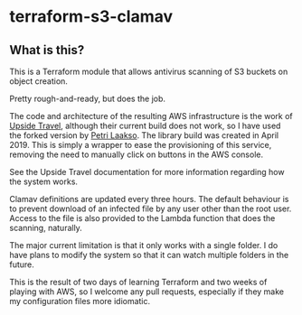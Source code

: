 # terraform-s3-clamav

## What is this?

This is a Terraform module that allows antivirus scanning of S3 buckets 
on object creation.

Pretty rough-and-ready, but does the job.

The code and architecture of the resulting AWS infrastructure is the work of
[Upside Travel](https://github.com/upsidetravel/bucket-antivirus-function), although
their current build does not work, so I have used the forked version by
[Petri Laakso](https://github.com/petrilaakso/bucket-antivirus-function). The
library build was created in April 2019. This is simply a wrapper to ease
the provisioning of this service, removing the need to manually click on
buttons in the AWS console.

See the Upside Travel documentation for more information regarding how the
system works.

Clamav definitions are updated every three hours. The default behaviour is
to prevent download of an infected file by any user other than the root user.
Access to the file is also provided to the Lambda function that does the scanning,
naturally.

The major current limitation is that it only works with a single folder. I do
have plans to modify the system so that it can watch multiple folders in
the future.

This is the result of two days of learning Terraform and two weeks of
playing with AWS, so I welcome any pull requests, especially if they make 
my configuration files more idiomatic.
